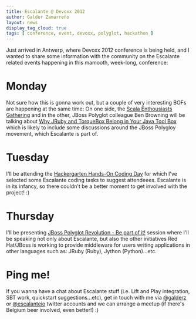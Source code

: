 ```yaml
---
title: Escalante @ Devoxx 2012
author: Galder Zamarreño
layout: news
display_tag_cloud: true
tags: [ conference, event, devoxx, polyglot, hackathon ]
---
```


Just arrived in Antwerp, where Devoxx 2012 conference is being held, and I
wanted to share some information with the community on the Escalante related
events happening in this mamooth, week-long, conference:

# Monday

Not sure how this is gonna work out, but a couple of very interesting BOFs
are happening at the same time: On one side, the [Scala Enthousiasts
Gathering](http://www.devoxx.com/display/DV12/Scala+Enthusiasts+Gathering) and
in the other, JBoss Polyglot colleague Ben Browning will be talking about
[Why JRuby and TorqueBox Belong in Your Java Tool
Box](http://www.devoxx.com/display/DV12/Why+JRuby+and+TorqueBox+Belong+in+Your+Java+Tool+Box)
which is likely to include some discussions around the JBoss Polygloy
movement, which Escalante is part of.

# Tuesday

I'll be attending the [Hackergarten Hands-On Coding
Day](http://www.jroller.com/aalmiray/entry/hackergarten_devoxx_2012)
for which I've selected some Escalante coding tasks to suggest attendeees.
Escalante is in its infancy, so there couldn't be a better moment to get
involved with the project! :)

# Thursday

I'll be presenting [JBoss Polyglot Revolution - Be part of
it!](http://www.devoxx.com/display/DV12/The+JBoss+Polyglot+Revolution+-+Be+part+of+it%21)
session where I'll be speaking not only about Escalante, but also the other
initiatives Red Hat/JBoss is working to provide middleware for users writing
applications in other languages such as: JRuby (Ruby), Jython (Python)...etc.

# Ping me!

If you wanna have a chat about Escalante stuff (i.e. Lift and Play
integration, SBT work, quickstart suggestions...etc), get in touch with me
via [@galderz](http://twitter.com/galderz) or [@escalanteio](http://twitter.com/escalanteio)
twitter accounts and we can arrange a meetup (if there's Belgium beer involved,
even better!) :)